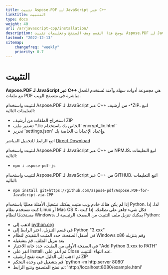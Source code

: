 ```yaml
---
title: تثبيت Aspose.PDF لـ JavaScript عبر C++
linktitle: التثبيت
type: docs
weight: 40
url: /ar/javascript-cpp/installation/
description: يوضح هذا القسم وصف المنتج وتعليمات تثبيت Aspose.PDF لـ JavaScript عبر C++.
lastmod: "2022-12-13"
sitemap:
    changefreq: "weekly"
    priority: 0.7
---
```


# التثبيت

**Aspose.PDF لـ JavaScript عبر C++** هي مجموعة أدوات سهلة وآمنة تُستخدم للعمل مع ملفات PDF مباشرة في متصفح الويب.

لتثبيت واستخدام Aspose.PDF لـ JavaScript عبر C++ من أرشيف -*ZIP، اتبع التعليمات التالية:

- استخراج الملفات من أرشيف ZIP
- تشفير ملف *.lic الخاص بك باستخدام 'encrypt_lic.html'
- تحرير 'settings.json' وإعداد الإعدادات الخاصة بك.

اتبع الرابط للتحميل المباشر [Direct Download](https://releases.aspose.com/pdf/javascriptcpp/)

لتثبيت واستخدام Aspose.PDF لـ JavaScript عبر C++ من NPMJS، اتبع التعليمات التالية:

- `npm i aspose-pdf-js`

لتثبيت واستخدام Aspose.PDF لـ JavaScript عبر C++ من GITHUB، اتبع التعليمات التالية:

- `npm install git+https://github.com/aspose-pdf/Aspose.PDF-for-JavaScript-via-CPP`

إذا لم يكن هناك خادم ويب مثبت يمكنك تشغيل الأمثلة محليًا باستخدام Python. لذا، إذا كنت تستخدم نظام Linux أو Mac OS X، فكل شيء جاهز على نظامك. إذا كنت مستخدمًا لنظام Windows، يمكنك تنزيل ملف التثبيت من الصفحة الرئيسية لـ Python:

- اذهب إلى [python.org](https://www.python.org/)
- في قسم التنزيل، اختر الرابط إلى Python "3.xxx"
- في أسفل الصفحة، حدد المثبت التنفيذي لنظام Windows x86 وقم بتنزيله
- بعد تنزيل الملف، قم بتشغيله
- في الصفحة الأولى من المثبت، حدد خانة الاختيار "Add Python 3.xxx to PATH"
- انقر على Install، ثم انقر على Close عند انتهاء التثبيت.
- ثم اذهب إلى الدليل حيث تفتح أرشيف ZIP
- قم بتشغيل في وحدة التحكم 'python -m http.server 8080'
- ثم نفتح المتصفح ونتبع الرابط: 'http://localhost:8080/example.html'